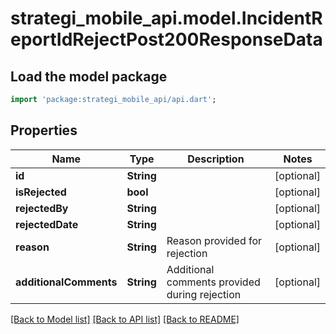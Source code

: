 # strategi_mobile_api.model.IncidentReportIdRejectPost200ResponseData

## Load the model package
```dart
import 'package:strategi_mobile_api/api.dart';
```

## Properties
Name | Type | Description | Notes
------------ | ------------- | ------------- | -------------
**id** | **String** |  | [optional] 
**isRejected** | **bool** |  | [optional] 
**rejectedBy** | **String** |  | [optional] 
**rejectedDate** | **String** |  | [optional] 
**reason** | **String** | Reason provided for rejection | [optional] 
**additionalComments** | **String** | Additional comments provided during rejection | [optional] 

[[Back to Model list]](../README.md#documentation-for-models) [[Back to API list]](../README.md#documentation-for-api-endpoints) [[Back to README]](../README.md)


